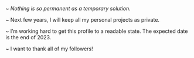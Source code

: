 ~ *Nothing is so permanent as a temporary solution.*

~ Next few years, I will keep all my personal projects as private. 

~ I’m working hard to get this profile to a readable state. The expected date is the end of 2023.

~ I want to thank all of my followers! 

